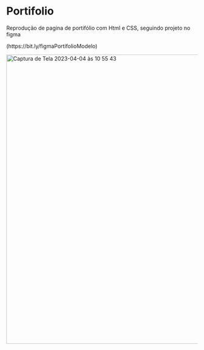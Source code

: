 # Portifolio

Reprodução de pagina de portifólio com Html e CSS, seguindo projeto no figma
<p>(https://bit.ly/figmaPortifolioModelo)</p>

<img width="764" alt="Captura de Tela 2023-04-04 às 10 55 43" src="https://user-images.githubusercontent.com/104872642/229857991-31a2ce1e-b9a7-4870-9ddf-9945feaf3df3.png">
